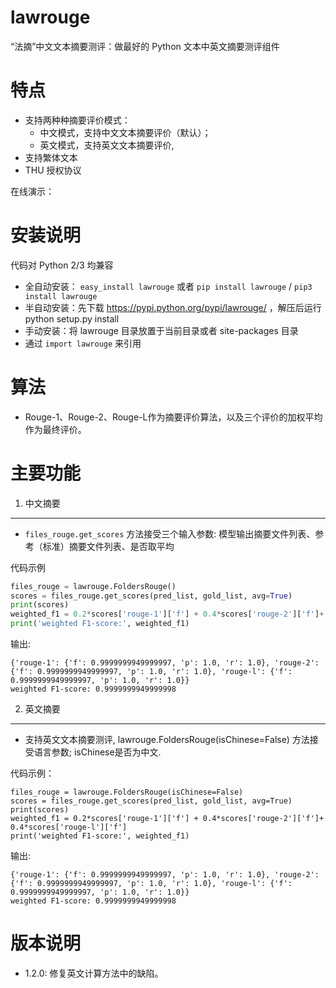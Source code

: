 # lawrouge
“法摘”中文文本摘要测评：做最好的 Python 文本中英文摘要测评组件

特点
====

-  支持两种种摘要评价模式：
   -  中文模式，支持中文文本摘要评价（默认）；
   -  英文模式，支持英文文本摘要评价,
-  支持繁体文本
-  THU 授权协议

在线演示： 

安装说明
========

代码对 Python 2/3 均兼容

-  全自动安装： ``easy_install lawrouge`` 或者 ``pip install lawrouge`` / ``pip3 install lawrouge``
-  半自动安装：先下载 https://pypi.python.org/pypi/lawrouge/ ，解压后运行
   python setup.py install
-  手动安装：将 lawrouge 目录放置于当前目录或者 site-packages 目录
-  通过 ``import lawrouge`` 来引用


算法
========

* Rouge-1、Rouge-2、Rouge-L作为摘要评价算法，以及三个评价的加权平均作为最终评价。

主要功能
=======

1. 中文摘要
--------

* `files_rouge.get_scores` 方法接受三个输入参数: 模型输出摘要文件列表、参考（标准）摘要文件列表、是否取平均

代码示例

```python
files_rouge = lawrouge.FoldersRouge()
scores = files_rouge.get_scores(pred_list, gold_list, avg=True)
print(scores)
weighted_f1 = 0.2*scores['rouge-1']['f'] + 0.4*scores['rouge-2']['f']+ 0.4*scores['rouge-l']['f']
print('weighted F1-score:', weighted_f1)
```

输出:

```
{'rouge-1': {'f': 0.9999999949999997, 'p': 1.0, 'r': 1.0}, 'rouge-2': {'f': 0.9999999949999997, 'p': 1.0, 'r': 1.0}, 'rouge-l': {'f': 0.9999999949999997, 'p': 1.0, 'r': 1.0}}
weighted F1-score: 0.9999999949999998
```

2. 英文摘要
----------------

* 支持英文文本摘要测评, lawrouge.FoldersRouge(isChinese=False) 方法接受语言参数; isChinese是否为中文.


代码示例：

```
files_rouge = lawrouge.FoldersRouge(isChinese=False)
scores = files_rouge.get_scores(pred_list, gold_list, avg=True)
print(scores)
weighted_f1 = 0.2*scores['rouge-1']['f'] + 0.4*scores['rouge-2']['f']+ 0.4*scores['rouge-l']['f']
print('weighted F1-score:', weighted_f1)
```

输出:

```
{'rouge-1': {'f': 0.9999999949999997, 'p': 1.0, 'r': 1.0}, 'rouge-2': {'f': 0.9999999949999997, 'p': 1.0, 'r': 1.0}, 'rouge-l': {'f': 0.9999999949999997, 'p': 1.0, 'r': 1.0}}
weighted F1-score: 0.9999999949999998
```

版本说明
=======

* 1.2.0: 修复英文计算方法中的缺陷。